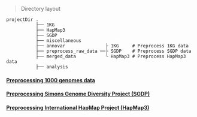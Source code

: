 > Directory layout

    projectDir .
               ├── 1KG
               ├── HapMap3
               ├── SGDP
               ├── miscellaneous
               ├── annovar               ├ 1KG     # Preprocess 1KG data
               ├── preprocess_raw_data ──├ SGDP    # Preprocess SGDP data
               ├── merged_data           └ HapMap3 # Preprocess HapMap3 data
               ├── analysis

#### [Preprocessing 1000 genomes data](Preprocessing_1KG.md)

#### [Preprocessing Simons Genome Diversity Project (SGDP)](Preprocessing_SGDP.md)

#### [Preprocessing International HapMap Project (HapMap3)](Preprocessing_HapMap3.md)
